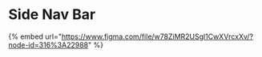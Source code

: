 # Side Nav Bar

{% embed url="https://www.figma.com/file/w78ZiMR2USgl1CwXVrcxXv/?node-id=316%3A22988" %}



